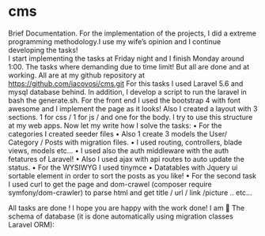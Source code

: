 # cms
Brief Documentation.
For the implementation of the projects, I did a extreme programming methodology.I use my wife’s opinion and I continue developing the tasks!  
I start implementing the tasks at Friday night and I finish Monday around 1:00. The tasks where demanding due to time limit! But all are done and at working. All are at my github repository at https://github.com/iacovosi/cms.git
For this tasks I used Laravel 5.6 and mysql database behind. In addition, I develop a script to run the laravel in bash the generate.sh.
For the front end I used the bootstrap 4 with font awesome and I implement the page as it looks!  Also I created a layout with 3 sections. 1 for css / 1 for js / and one for the body. I try to use this structure at my web apps.
Now let my write how I solve the tasks:
•	For the categories I created seeder files
•	Also 1 create 3 models the User/ Category / Posts with migration files.
•	I used routing, controllers, blade views, models etc…
•	I used also the auth middleware with the auth fetatures of Laravel!
•	Also I used ajax with api routes to auto update the status.
•	For the WYSIWYG I used tinymce
•	Datatables with Jquery ui sortable element in order to sort the posts as you like!
•	For the second task I used curl to get the page and dom-crawel (composer require symfony/dom-crawler) to parse html and get title / url / link /picture .. etc…

All tasks are done !  I hope you are happy with the work done! I am 
The schema of database (it is done automatically using migration classes Laravel ORM):
 

